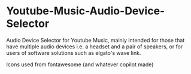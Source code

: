 # Youtube-Music-Audio-Device-Selector

Audio Device Selector for Youtube Music, mainly intended for those that have multiple audio devices i.e. a headset and a pair of speakers, or for users of software solutions such as elgato's wave link.

Icons used from fontawesome (and whatever copilot made)